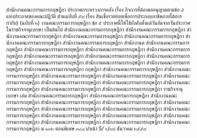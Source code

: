 สำนักงานคณะกรรมการกฤษฎีกา
ประกาศกระทรวงการคลัง เรื่อง กิจการที่ต้องขออนุญาตตามข้อ ๕ แห่งประกาศของคณะปฏิวัติ
สํานฉบับที่ ๕๘ เรื่อง สินเชื่อรายย่อยเพื่อการประกอบอาชีพภายใต้การกำกับ) (ฉบับที่ ๒) งานคณะกรรมการกฤษฎีกา
ข้อ ๕ ประกาศนี้ให้ใช้บังคับตั้งแต่วันถัดจากวันประกาศในราชกิจจานุเบกษา
เป็นต้นไป
สํานักงานคณะกรรมการกฤษฎีกา
สํานักงานคณะกรรมการกฤษฎีกา
สํานักงานคณะกรรมการกฤษฎีกา
สำนักงานคณะกรรมการกฤษฎีกา
สำนักงานคณะกรรมการกฤษฎีกา
สํานักงานคณะกรรมการกฤษฎีกา
สํานักงานคณะกรรมการกฤษฎีกา
สํานักงานค
สํานักงานคณะกรรมการกฤษฎีกา
สํานักงานคณะกรรมการกฤษฎีกา
สํานักงานคณะกรรมการกฤษฎีกา
สํานักงานคณะกรรมการกฤษฎีกา
สํานักงานคณะกรรมการกฤษฎีกา
สํานักงานคณะกรรมการกฤษฎีกา
สำนักงานคณะกรรมการกฤษฎีกา
สํานักงานคณะกรรมการกฤษฎีกา
สำนักงานคณะกรรมการกฤษฎีกา
สํานักงานคณะกรรมการกฤษฎีกา
สํานักงานคณะกรรมการกฤษฎีกา
กฤษฎีกา
สำนักงานคณะกรรมการกฤษฎีกา
สำนักงานคณะกรรมการกฤษฎีกา
สํานักงานคณะกรรมการกฤษฎีกา
สํานักงานคณะกรรมการกฤษฎีกา
สำนักงานคณะกรรมการกฤษฎีกา
สํานักงานคณะกรรมการกฤษฎีกา
สํานักงานคณะกรรมการกฤษฎีกา
สำนักงานคณะกรรมการกฤษฎีกา
สํานักงานคณะกรรมการกฤษฎีกา
สํานักงานคณะกรรมการกฤษฎีกา
ราชกิจจานุเบกษา เล่ม
สํานักงานคณะกรรมการกฤษฎีกา
สำนักงานคณะกรรมการกฤษฎีกา
สํานักงานคณะกรรมการกฤษฎีกา
สํานักงานคณะกรรมการกฤษฎีกา
สํานักงานคณะกรรมการกฤษฎีกา
สํานักงานคณะกรรมการกฤษฎีกา
สํานักงานคณะกรรมการกฤษฎีกา
สำนักงานคณะกรรมการกฤษฎีกา
สำนักงานคณะกรรมการกฤษฎีกา
สำนักงานคณะกรรมการกฤษฎีกา
สํานักงานคณะกรรมการกฤษฎีกา
สำนักงานคณะกรรมการกฤษฎีกา
สํานักงานคณะกรรมการกฤษฎีกา
สํานักงานคณะกรรมการกฤษฎีกา
สํานักงานคณะกรรมการกฤษฎีกา
ม ๑๓๒ ตอนพิเศษ ๓๔๔ง/หน้า 5/
๖/๒๘ ธันวาคม ๒๕๕๘
